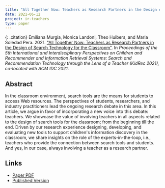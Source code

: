 ```yaml
---
title: "All Together Now: Teachers as Research Partners in the Design of Search Technology for the Classroom"
date: 2021-06-12
project: ir-teachers
type: paper
---
```


{: .citation}
Emiliana Murgia, Monica Landoni, Theo Huibers, and Maria Soledad Pera. 2021. ["All Together Now: Teachers as Research Partners in the Design of Search Technology for the Classroom"](#). In <cite> Proceedings of the 5th International and Interdisciplinary Perspectives on Children and Recommender and Information Retrieval Systems: Search and Recommendation Technology through the Lens of a Teacher (KidRec 2021), co-located with ACM IDC 2021</cite>.

## Abstract

In the classroom environment, search tools are the means for students to access Web resources. The perspectives of students, researchers, and industry practitioners lead the ongoing research debate in this area. In this article, we argue in favor of incorporating a new voice into this debate: teachers. We showcase the value of involving teachers in all aspects related to the design of search tools for the classroom; from the beginning till the end. Driven by our research experience designing, developing, and evaluating new tools to support children's information discovery in the classroom, we share insights on the role of the experts-in-the-loop, i.e., teachers who provide the connection between search tools and students. And yes, in our case, always involving a teacher as a research partner.

## Links

* [Paper PDF](https://arxiv.org/abs/2105.03708)
* [Published Version](https://kidrec.github.io/)
